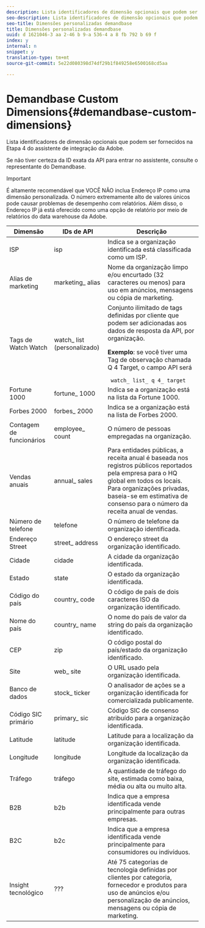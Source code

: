 ```yaml
---
description: Lista identificadores de dimensão opcionais que podem ser fornecidos na Etapa 4 do assistente de integração da Adobe.
seo-description: Lista identificadores de dimensão opcionais que podem ser fornecidos na Etapa 4 do assistente de integração da Adobe.
seo-title: Dimensões personalizadas demandbase
title: Dimensões personalizadas demandbase
uuid: d 1621046-3 aa 2-46 b 9-a 536-4 a 8 fb 792 b 69 f
index: y
internal: n
snippet: y
translation-type: tm+mt
source-git-commit: 5e22d080398d74df29b1f849258e6500168cd5aa

---
```



# Demandbase Custom Dimensions{#demandbase-custom-dimensions}

Lista identificadores de dimensão opcionais que podem ser fornecidos na Etapa 4 do assistente de integração da Adobe.

Se não tiver certeza da ID exata da API para entrar no assistente, consulte o representante do Demandbase.

>[!IMPORTANT]
>
>É altamente recomendável que VOCÊ NÃO inclua Endereço IP como uma dimensão personalizada. O número extremamente alto de valores únicos pode causar problemas de desempenho com relatórios. Além disso, o Endereço IP já está oferecido como uma opção de relatório por meio de relatórios do data warehouse da Adobe.

<table id="table_3B44A18BE5FE45BC83389F89B48D9B97"> 
 <thead> 
  <tr> 
   <th colname="col1" class="entry"> Dimensão </th> 
   <th colname="col2" class="entry"> IDs de API </th> 
   <th colname="col3" class="entry"> Descrição </th> 
  </tr>
 </thead>
 <tbody> 
  <tr> 
   <td colname="col1"> ISP </td> 
   <td colname="col2"> isp </td> 
   <td colname="col3"> Indica se a organização identificada está classificada como um ISP. </td> 
  </tr> 
  <tr> 
   <td colname="col1"> Alias de marketing </td> 
   <td colname="col2"> marketing_ alias </td> 
   <td colname="col3"> Nome da organização limpo e/ou encurtado (32 caracteres ou menos) para uso em anúncios, mensagens ou cópia de marketing. </td> 
  </tr> 
  <tr> 
   <td colname="col1"> Tags de Watch Watch </td> 
   <td colname="col2"> watch_ list (personalizado) </td> 
   <td colname="col3">Conjunto ilimitado de tags definidas por cliente que podem ser adicionadas aos dados de resposta da API, por organização. <p><b>Exemplo</b>: se você tiver uma Tag de observação chamada Q 4 Target, o campo API será </p> <code> watch_ list_ q 4_ target</code> </td> 
  </tr> 
  <tr> 
   <td colname="col1"> Fortune 1000 </td> 
   <td colname="col2"> fortune_ 1000 </td> 
   <td colname="col3"> Indica se a organização está na lista da Fortune 1000. </td> 
  </tr> 
  <tr> 
   <td colname="col1"> Forbes 2000 </td> 
   <td colname="col2"> forbes_ 2000 </td> 
   <td colname="col3"> Indica se a organização está na lista de Forbes 2000. </td> 
  </tr> 
  <tr> 
   <td colname="col1"> Contagem de funcionários </td> 
   <td colname="col2"> employee_ count </td> 
   <td colname="col3"> O número de pessoas empregadas na organização. </td> 
  </tr> 
  <tr> 
   <td colname="col1"> Vendas anuais </td> 
   <td colname="col2"> annual_ sales </td> 
   <td colname="col3"> Para entidades públicas, a receita anual é baseada nos registros públicos reportados pela empresa para o HQ global em todos os locais. Para organizações privadas, baseia-se em estimativa de consenso para o número da receita anual de vendas. </td> 
  </tr> 
  <tr> 
   <td colname="col1"> Número de telefone </td> 
   <td colname="col2"> telefone </td> 
   <td colname="col3"> O número de telefone da organização identificada. </td> 
  </tr> 
  <tr> 
   <td colname="col1"> Endereço Street </td> 
   <td colname="col2"> street_ address </td> 
   <td colname="col3"> O endereço street da organização identificado. </td> 
  </tr> 
  <tr> 
   <td colname="col1"> Cidade </td> 
   <td colname="col2"> cidade </td> 
   <td colname="col3"> A cidade da organização identificada. </td> 
  </tr> 
  <tr> 
   <td colname="col1"> Estado </td> 
   <td colname="col2"> state </td> 
   <td colname="col3"> O estado da organização identificada. </td> 
  </tr> 
  <tr> 
   <td colname="col1"> Código do país </td> 
   <td colname="col2"> country_ code </td> 
   <td colname="col3"> O código de país de dois caracteres ISO da organização identificado. </td> 
  </tr> 
  <tr> 
   <td colname="col1"> Nome do país </td> 
   <td colname="col2"> country_ name </td> 
   <td colname="col3"> O nome do país de valor da string do país da organização identificado. </td> 
  </tr> 
  <tr> 
   <td colname="col1"> CEP </td> 
   <td colname="col2"> zip </td> 
   <td colname="col3"> O código postal do país/estado da organização identificado. </td> 
  </tr> 
  <tr> 
   <td colname="col1"> Site </td> 
   <td colname="col2"> web_ site </td> 
   <td colname="col3"> O URL usado pela organização identificada. </td> 
  </tr> 
  <tr> 
   <td colname="col1"> Banco de dados </td> 
   <td colname="col2"> stock_ ticker </td> 
   <td colname="col3"> O analisador de ações se a organização identificada for comercializada publicamente. </td> 
  </tr> 
  <tr> 
   <td colname="col1"> Código SIC primário </td> 
   <td colname="col2"> primary_ sic </td> 
   <td colname="col3"> Código SIC de consenso atribuído para a organização identificada. </td> 
  </tr> 
  <tr> 
   <td colname="col1"> Latitude </td> 
   <td colname="col2"> latitude </td> 
   <td colname="col3"> Latitude para a localização da organização identificada. </td> 
  </tr> 
  <tr> 
   <td colname="col1"> Longitude </td> 
   <td colname="col2"> longitude </td> 
   <td colname="col3"> Longitude da localização da organização identificada. </td> 
  </tr> 
  <tr> 
   <td colname="col1"> Tráfego </td> 
   <td colname="col2"> tráfego </td> 
   <td colname="col3"> A quantidade de tráfego do site, estimada como baixa, média ou alta ou muito alta. </td> 
  </tr> 
  <tr> 
   <td colname="col1"> B2B </td> 
   <td colname="col2"> b2b </td> 
   <td colname="col3"> Indica que a empresa identificada vende principalmente para outras empresas. </td> 
  </tr> 
  <tr> 
   <td colname="col1"> B2C </td> 
   <td colname="col2"> b2c </td> 
   <td colname="col3"> Indica que a empresa identificada vende principalmente para consumidores ou indivíduos. </td> 
  </tr> 
  <tr> 
   <td colname="col1"> Insight tecnológico </td> 
   <td colname="col2"> ??? </td> 
   <td colname="col3"> Até 75 categorias de tecnologia definidas por clientes por categoria, fornecedor e produtos para uso de anúncios e/ou personalização de anúncios, mensagens ou cópia de marketing. </td> 
  </tr> 
 </tbody> 
</table>


